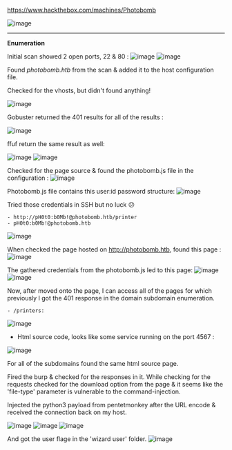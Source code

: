 https://www.hackthebox.com/machines/Photobomb

![image](https://user-images.githubusercontent.com/87700008/198865957-aa8b5fa9-20d7-4ca0-aa91-5e6ed6674357.png)

-----------------------------------------------------------------------------------------------------------------------------------

**Enumeration**

Initial scan showed 2 open ports, 22 & 80 :
![image](https://user-images.githubusercontent.com/87700008/198865984-222bf4f4-2122-4a32-9f8a-b1fc174847af.png)
![image](https://user-images.githubusercontent.com/87700008/198866010-64394e12-c5db-4281-8c95-0e42a770ce54.png)

Found _photobomb.htb_ from the scan & added it to the host configuration file.

Checked for the vhosts, but didn't found anything!

![image](https://user-images.githubusercontent.com/87700008/198866213-ee91de16-65fa-4d8a-9281-3aa8b53af1aa.png)

Gobuster returned the 401 results for all of the results :

![image](https://user-images.githubusercontent.com/87700008/198866218-d0c66a00-6603-49ce-89d1-9138674f22c9.png)

ffuf return the same result as well:

![image](https://user-images.githubusercontent.com/87700008/198866225-4f5fbf7f-6776-4957-873e-d1c42f0fc3f4.png)
![image](https://user-images.githubusercontent.com/87700008/198866228-16cd330b-1421-4235-a611-acede413f42c.png)

Checked for the page source & found the photobomb.js file in the configuration :
![image](https://user-images.githubusercontent.com/87700008/198866239-7f7878c6-9966-44d0-b60b-d9bd7c0ef1b3.png)

Photobomb.js file contains this user:id password structure:
![image](https://user-images.githubusercontent.com/87700008/198866251-a63ca5fe-4896-43f2-9f66-e1eb1c07c93a.png)

Tried those credentials in SSH but no luck 😕

	- http://pH0t0:b0Mb!@photobomb.htb/printer
	- pH0t0:b0Mb!@photobomb.htb

![image](https://user-images.githubusercontent.com/87700008/198867538-cf6d04d4-6bb7-4d38-80dc-295dd35e2015.png)

When checked the page hosted on http://photobomb.htb, found this page :
![image](https://user-images.githubusercontent.com/87700008/198867627-5636acce-c8fe-48ea-b276-8e284e848267.png)

The gathered credentials from the photobomb.js led to this page:
![image](https://user-images.githubusercontent.com/87700008/198867735-ee8c6088-93be-4ef0-beeb-a69a84eebc7b.png)
![image](https://user-images.githubusercontent.com/87700008/198867740-c80cbd35-8976-4abd-845e-c5d2d317d61d.png)


Now, after moved onto the page, I can access all of the pages for which previously I got the 401 response in the domain subdomain enumeration.

	- /printers:

![image](https://user-images.githubusercontent.com/87700008/198867904-de69d99f-5cb4-4206-a198-ad1bdc672206.png)

 - Html source code, looks like some service running on the port 4567 :

![image](https://user-images.githubusercontent.com/87700008/198867998-1ee570ed-edb2-4368-b6ee-5bc043ddef3a.png)

For all of the subdomains found the same html source page.

Fired the burp & checked for the responses in it. While checking for the requests checked for the download option from the page & it seems like the 'file-type' parameter is vulnerable to the command-injection.

Injected the python3 payload from pentetmonkey after the URL encode & received the connection back on my host.

![image](https://user-images.githubusercontent.com/87700008/200121051-1b8690fa-1e2d-4ab2-8cc5-621d994ce786.png)
![image](https://user-images.githubusercontent.com/87700008/200121161-a3655009-71af-4c55-a3da-8f1ded2e69a9.png)
![image](https://user-images.githubusercontent.com/87700008/200121201-5fa44ac7-dad5-4dee-b7bd-c33994c41714.png)

And got the user flage in the 'wizard user' folder.
![image](https://user-images.githubusercontent.com/87700008/200121309-3fa7dd92-ef97-435a-b8bc-c91045cd7056.png)













